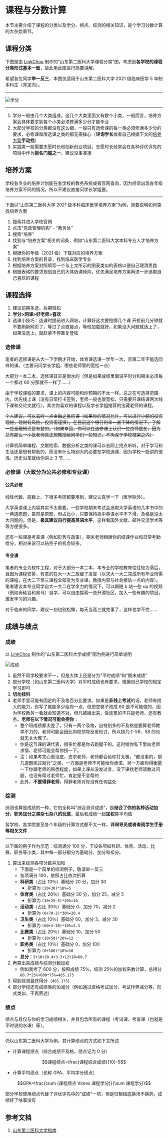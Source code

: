 # 课程与分数计算

本节主要介绍了课程的分类以及学分、绩点、综测的相关知识，是个学习分数计算的大杂烩章节。

## 课程分类

下图是由 [LinkChou](https://gitee.com/LinkChou/sdsmu_welcome_tex) 制作的“山东第二医科大学课程分类”图，考虑到**各学校的课程分类形式基本一致**，故此用此图进行简要讲解。

希望各位同学**举一反三**，本图仅适用于山东第二医科大学 2021 级临床医学 5 年制本科生（非定向）。

---

![学分](./scores.svg)

---

1. 学分一般由几个大类组成，这几个大类里面又有数个小类，一般而言，培养方案会具体要求到每个小类必须修满多少分才能毕业
2. 大部分学校的分类都没有这么细，一般只有选修课的每一类必须修满多少分的要求，必修课和限选课之类的都无需操心（**详询学长**或者自己根据下文的[培养方案](./02-Different-Courses.md#_3)**手动找**）
3. 实践类一般需要志愿时长和创新创业项目，志愿时长经常会在各种评优评先的项目中作为**报名门槛之一**，建议没事凑凑

## 培养方案

学校各专业的培养计划能在各学校的教务系统或者官网查询，因为经常出现各年级培养方案不同的情况，所以不建议直接问学长学姐要。

---

下面以“山东第二医科大学 2021 级本科临床医学培养方案”为例，简要说明如何查找培养方案

1. 搜索并进入学校官网
2. 点击“党政管理机构” - “教务处”
3. 搜索“培养”
4. 找到与“培养方案”相关的词条，例如“山东第二医科大学本科专业人才培养方案”
5. 根据你的年级（2021 级）下载对应的培养方案
6. 找到培养方案的目录，找到临床医学专业
7. 根据培养方案对照填写一个与上文所示的图表类似的表格以便自己理清思路
8. 根据表格的要求规划自己的大体选课倾向，优先满足培养方案再进一步选取自己喜欢的课程

## 课程选择

1. 建议前期多选，后期轻松
2. **学分>网课>好老师>喜欢**
3. 选课小技巧：选课时提前进入网站，计算好这次要抢哪几个课
   开抢前几分钟就不要刷新网页了，等过了点直接点，等他加载就好，如果没大问题就选上了，如果没选上，就赶紧不停重复登陆

### 选修课

笔者的选修课是从大一下学期才开始，体育课选课一学年一次，且第二年不能选同样的课。（主要问问学长学姐，哪些老师管的宽松一点）

大部分一本二本，选修课其实是很水的（但是如果成绩里面说平时分和期末必须每一个都过 60 分那就不一样了……）

由于学校课程的要求，课上的内容可能和你预期的不太一样。总之在可选择范围内，优先线上课（没有日常打卡签到，老师一般也很宽松，只需要开课结课两次线下课和交论文就行），其次你喜欢的课程以及学长学姐推荐的宝藏老师的课程。

~~个人建议，可以去听一点金融之类的课（如果你的情况允许，可以进行小额的投资理财，理财有风险，投资需谨慎），在目前这个银行利率一直下降的情况下，了解一些金融知识是有益的。（如果幸运，你可以在选修课上认识一位良师益友，因为总有那么一小批老师真正想教授给同学们一些知识，不拘泥于学校框架之内）~~

计算机简单编程、文献检索、数据分析之类的课可以去网上找点听听，对于学习和生活还是很有帮助的，而没有什么特别大的必要在学校选课，因为学校一般讲的很浅，历史沿革就给你讲上 3 节……

### 必修课（大致分为公共必修和专业课）

#### 公共必修

线性代数、高数上、下很多考研都要用到，建议认真学一下（医学除外）。

大学英语课上内容其实不太重要，一些学校期末考试会选取大学英语的几本书中的一两道原题，虽然是原题，但占比小，只要保持高中英语水平不下滑，及格是没太大问题的。但是，**极其建议自行提高英语水平**，这样看国外文献、邮件交流学术等等方便很多。

还有一些课是考查课（例如形势与政策），期末老师根据你的结课作业和日常考勤给分，相对来说可以钻空子的机会较多。

#### 专业课

笔者的专业为软件工程，对于大部分一本二本，本专业的学校教育往往较为落后，且因为课程安排，有意的在大一大二放缓了进度（以求大一大二完成所有毕业所需的课程，在大二下至三课程全部变为专业课，教授内容与社会接轨一点的内容）。笔者建议本专业同学自大一大二在学余力的情况下，可以跟随 b 站一些 up 的视频（例如尚硅谷和黑马）自学，可以自由探索一些开源社区，加入一些有趣的项目，激发学习的兴趣。

对于临床的同学，建议一刻也别松懈，每天当高三就完事了，这样也学不完……

## 成绩与绩点

### 成绩

以 [LinkChou](https://gitee.com/LinkChou/sdsmu_welcome_tex) 制作的“山东第二医科大学成绩”图为例进行简单说明

![成绩](./grades.svg)

1. 虽然不同学校要求不一，但是大体上还是分为“平时成绩”和“期末成绩”
2. 部分学校（如山东第二医科大学）对平时成绩也有要求，根据自己学校的规定学习即可
3. **切勿挂科**
4. 老师手里可能有固定的不及格百分比要求。如果是**非线上考试**的话，老师有捞人的能力，你写了就能多少给你一点，但把空卷子改成 60 是不可能做的，因为学校教务一看就会知道不对，但凡被捅出来，受连累的不只是老师，还有教务。**老师在以下情况可能会捞你**：
   - 整个班成绩都太差了，只有一两个及格，出特别多的不及格是要算老师教学不力的，老师可能会因此向校领导反省检讨，所以捞几个 59、58 的也就无关大雅了。
   - 你是这节课的课代表，很多忙都是你去跑腿干的。这时候你私下里向老师求情、老师可能会帮你捞一下。
   - 注：如果考完心里没底，去求老师，老师都会给你打太极，“都没事的，那几道题练过就行”之类，一方面是老师不可能给你承诺，另一方面你得衡量一下你跟老师的熟悉程度，如果上课从没发过言，没下课找老师请教过问题，也没有帮过老师忙，肯定是不会帮的
   - 此外，**不要得罪老师**，得罪老师对你没有任何益处

### 综测

综测也算是成绩的一种，它的全称叫“综合测评成绩”，是**结合了你的各种活动加分、职务加分之类杂七杂八的玩意**，最后和成绩一起**加权**算平均值

各学校、各学院甚至各个年级的计算方式都不太一样，**详询导员或者查阅学生手册等相关文件**

---

以下面的例子作为示范：综测满分 100 分，下设各项如科研、体育、活动、比赛、职务等小类，其中每一部分都分为基础分、加分和扣分。

1. 算出来综测各项分数并加和
   - 下面是一个简单的综测例子，敬请举一反三
   - 各项满分 100，依照占比依次折算
   - **科研类**（占比 10％）基础分 20 分，加分 30
     - 折算为 `(20+30)*10%=5`
   - **体育类**（占比 20％）基础分 30 分，加分 25，减分 5
     - 折算为 `(30+25-5)*20%=10`
   - **活动类**（占比 30％）基础分 0，加分 70，减分 2
     - 折算为 `(0+70-2)*30%=20.4`
   - **卫生类**（占比 10％）基础分 60，加分 3，减分 30
     - 折算为 `(60+3-30)*10%=3.3`
   - **比赛类**（占比 20％）基础分 10，加分 50
     - 折算为 `(10+50)*20%=12`
   - **职务类**（占比 10％）基础分 0，加分 100
     - 折算为 `(0+100)*10%=10`
   - **总分**：`5+10+20.4+3.3+12+10=60.7`
2. 再算出来成绩与综测分数加权
   - 例如我考了 600 分，按照成绩 75％，综测 25％的加权系数计算，总得分 `60.7*25%+600*75%=465.175`
3. 得到综测最终得分（`465.175`）
4. 部分学校还有成绩类的加减分（例如通过资格考试加分，考试作弊减分等，形式类似，不再赘述）

### 绩点

绩点与且仅与你的学习成绩相关，并且包含所有的课程（考试课、考查课（也就是平时说的水课）等）。

---

仍以山东第二医科大学为例，其计算绩点的方式如下文所述

- 计算课程绩点（综合成绩不及格，绩点记为 0 分）

$$课程绩点=\frac{课程综合成绩}{10}-5$$

- 计算平均绩点（也称 GPA、平均学分绩点）
  
$$GPA=\frac{\sum (课程绩点 \times 课程学分)}{\sum 课程学分}$$

部分学校使用绩点代替了评优评先中的“成绩”一项，但是归根结底换汤不换药，成绩好了啥事没有

## 参考文档

1. [山东第二医科大学指南](https://github.com/Mikachu2333/sdsmu_welcome_tex)

